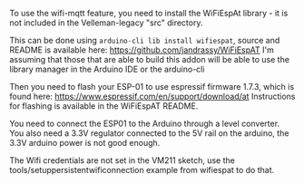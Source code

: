 To use the wifi-mqtt feature, you need to install the WiFiEspAt library - it is not included in the Velleman-legacy "src" directory.

This can be done using ```arduino-cli lib install wifiespat```, source and README is available here: https://github.com/jandrassy/WiFiEspAT
I'm assuming that those that are able to build this addon will be able to use the library manager in the Arduino IDE or the arduino-cli

Then you need to flash your ESP-01 to use espressif firmware 1.7.3, which is found here: https://www.espressif.com/en/support/download/at
Instructions for flashing is available in the WiFiEspAT README.

You need to connect the ESP01 to the Arduino through a level converter. You also need a 3.3V regulator connected to the 5V rail on the arduino,
the 3.3V arduino power is not good enough. 

The Wifi credentials are not set in the VM211 sketch, use the tools/setuppersistentwificonnection example from wifiespat to do that.
